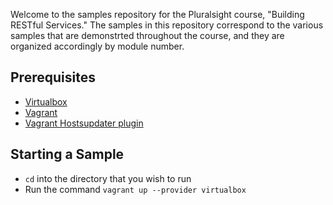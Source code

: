 Welcome to the samples repository for the Pluralsight course, "Building RESTful Services." The samples in this repository correspond to the various samples that are demonstrted throughout the course, and they are organized accordingly by module number. 

## Prerequisites

* [Virtualbox](https://www.virtualbox.org/)
* [Vagrant](https://www.vagrantup.com/)
* [Vagrant Hostsupdater plugin](https://github.com/cogitatio/vagrant-hostsupdater)

## Starting a Sample

* `cd` into the directory that you wish to run
* Run the command `vagrant up --provider virtualbox`
